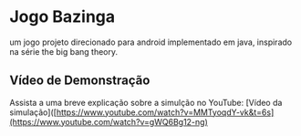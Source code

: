 # Jogo Bazinga

um jogo projeto direcionado para android implementado em java, inspirado na série the big bang theory.  

## Vídeo de Demonstração

Assista a uma breve explicação sobre a simulção no YouTube:
[Vídeo da simulação]([https://www.youtube.com/watch?v=MMTyoqdY-vk&t=6s](https://www.youtube.com/watch?v=gWQ6Bg12-ng)


